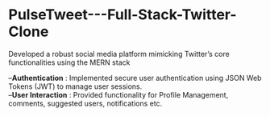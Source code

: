 # PulseTweet---Full-Stack-Twitter-Clone
Developed a robust social media platform mimicking Twitter’s core functionalities using the MERN stack 

–<b>Authentication</b> : Implemented secure user authentication using JSON Web Tokens (JWT) to manage user sessions.<br>
–<b>User Interaction</b> : Provided functionality for Profile Management, comments, suggested users, notifications etc. 
